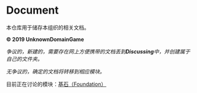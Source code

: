 # Document
本仓库用于储存本组织的相关文档。

**© 2019 UnknownDomainGame**

*争议的，新建的，需要存在网上方便携带的文档丢到**Discussing**中，并创建属于自己的文件夹。* 

*无争议的，确定的文档将转移到相应模块。*
 
目前正在讨论的模块：[基石（Foundation）](#)